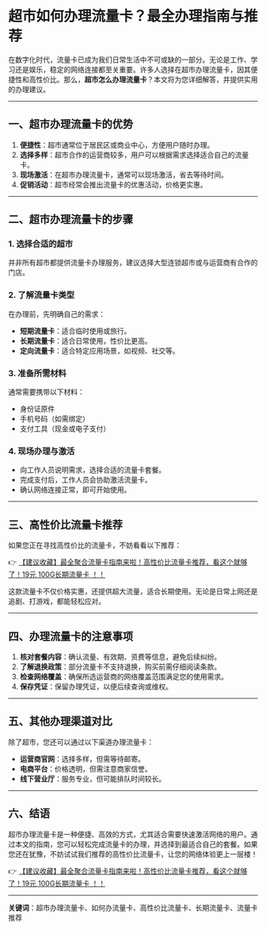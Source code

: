 # 超市如何办理流量卡？最全办理指南与推荐

在数字化时代，流量卡已成为我们日常生活中不可或缺的一部分。无论是工作、学习还是娱乐，稳定的网络连接都至关重要。许多人选择在超市办理流量卡，因其便捷性和高性价比。那么，**超市怎么办理流量卡**？本文将为您详细解答，并提供实用的办理建议。

---

## 一、超市办理流量卡的优势

1. **便捷性**：超市通常位于居民区或商业中心，方便用户随时办理。  
2. **选择多样**：超市合作的运营商较多，用户可以根据需求选择适合自己的流量卡。  
3. **现场激活**：在超市办理流量卡，通常可以现场激活，省去等待时间。  
4. **促销活动**：超市经常会推出流量卡的优惠活动，价格更实惠。

---

## 二、超市办理流量卡的步骤

### 1. 选择合适的超市
并非所有超市都提供流量卡办理服务，建议选择大型连锁超市或与运营商有合作的门店。

### 2. 了解流量卡类型
在办理前，先明确自己的需求：
- **短期流量卡**：适合临时使用或旅行。  
- **长期流量卡**：适合日常使用，性价比更高。  
- **定向流量卡**：适合特定应用场景，如视频、社交等。

### 3. 准备所需材料
通常需要携带以下材料：
- 身份证原件  
- 手机号码（如需绑定）  
- 支付工具（现金或电子支付）

### 4. 现场办理与激活
- 向工作人员说明需求，选择合适的流量卡套餐。  
- 完成支付后，工作人员会协助激活流量卡。  
- 确认网络连接正常，即可开始使用。

---

## 三、高性价比流量卡推荐

如果您正在寻找高性价比的流量卡，不妨看看以下推荐：

👉 [【建议收藏】最全聚合流量卡指南来啦！高性价比流量卡推荐，看这个就够了！19元 100G长期流量卡 ！！](https://bit.ly/Liuliangka)

这款流量卡不仅价格实惠，还提供超大流量，适合长期使用。无论是日常上网还是追剧、打游戏，都能轻松应对。

---

## 四、办理流量卡的注意事项

1. **核对套餐内容**：确认流量、有效期、资费等信息，避免后续纠纷。  
2. **了解退换政策**：部分流量卡不支持退换，购买前需仔细阅读条款。  
3. **检查网络覆盖**：确保所选运营商的网络覆盖范围满足您的使用需求。  
4. **保存凭证**：保留办理凭证，以便后续查询或维权。

---

## 五、其他办理渠道对比

除了超市，您还可以通过以下渠道办理流量卡：
- **运营商官网**：选择多样，但需等待邮寄。  
- **电商平台**：价格透明，但需注意商家信誉。  
- **线下营业厅**：服务专业，但可能排队时间较长。

---

## 六、结语

超市办理流量卡是一种便捷、高效的方式，尤其适合需要快速激活网络的用户。通过本文的指南，您可以轻松完成流量卡的办理，并选择到最适合自己的套餐。如果您还在犹豫，不妨试试我们推荐的高性价比流量卡，让您的网络体验更上一层楼！

👉 [【建议收藏】最全聚合流量卡指南来啦！高性价比流量卡推荐，看这个就够了！19元 100G长期流量卡 ！！](https://bit.ly/Liuliangka)

---

**关键词**：超市办理流量卡、如何办流量卡、高性价比流量卡、长期流量卡、流量卡推荐